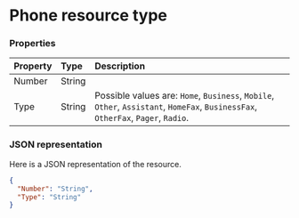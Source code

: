 # Phone resource type




### Properties
| Property	   | Type	|Description|
|:---------------|:--------|:----------|
|Number|String||
|Type|String| Possible values are: `Home`, `Business`, `Mobile`, `Other`, `Assistant`, `HomeFax`, `BusinessFax`, `OtherFax`, `Pager`, `Radio`.|

### JSON representation

Here is a JSON representation of the resource.

<!-- {
  "blockType": "resource",
  "optionalProperties": [

  ],
  "@odata.type": "microsoft.graph.Phone"
}-->

```json
{
  "Number": "String",
  "Type": "String"
}

```

<!-- uuid: 8fcb5dbc-d5aa-4681-8e31-b001d5168d79
2015-10-25 14:57:30 UTC -->
<!-- {
  "type": "#page.annotation",
  "description": "Phone resource",
  "keywords": "",
  "section": "documentation",
  "tocPath": ""
}-->